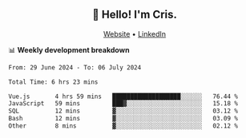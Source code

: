 
<h2 align="center">👋 Hello! I'm Cris.</h2>
<p align="center">
  <a href="https://www.criscunas.dev">Website</a> •
  <a href="https://www.linkedin.com/in/cristophercunas/">LinkedIn</a> 
</p>


📊 **Weekly development breakdown**
<!--START_SECTION:waka-->

```txt
From: 29 June 2024 - To: 06 July 2024

Total Time: 6 hrs 23 mins

Vue.js       4 hrs 59 mins   ███████████████████░░░░░░   76.44 %
JavaScript   59 mins         ███▓░░░░░░░░░░░░░░░░░░░░░   15.18 %
SQL          12 mins         ▓░░░░░░░░░░░░░░░░░░░░░░░░   03.12 %
Bash         12 mins         ▓░░░░░░░░░░░░░░░░░░░░░░░░   03.09 %
Other        8 mins          ▓░░░░░░░░░░░░░░░░░░░░░░░░   02.12 %
```

<!--END_SECTION:waka-->
